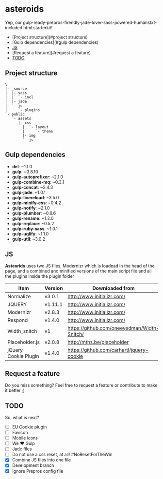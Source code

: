 # asteroids
Yep, our gulp-ready-prepros-firendly-jade-lover-sass-powered-humanstxt-included html starterkit!

<!-- MarkdownTOC depth=3 autolink=true autoanchor=true -->

- [Project structure](#project structure)
- [Gulp dependencies](#gulp dependencies)
- [JS](#js)
- [Request a feature](#request a feature)
- [TODO](#todo)

<!-- /MarkdownTOC -->

<a name="project structure"></a>
## Project structure


	\
	|- _source
	|  |- scss
	|  |  `- incl
	|  |- jade
	|  `- js
	|     `- plugins
	`- public
	   `- assets
	      |- css
	   		|  `- layout
	   		|     `- theme
	   		|- img
	   		`- js


<a name="gulp dependencies"></a>
## Gulp dependencies

* **del**: ~1.1.0
* **gulp**: ~3.8.10
* **gulp-autoprefixer**: ~2.1.0
* **gulp-combine-mq**: ~0.3.1
* **gulp-concat**: ~2.4.3
* **gulp-jade**: ~1.0.1
* **gulp-livereload**: ~3.5.0
* **gulp-minify-css**: ~0.4.2
* **gulp-notify**: ~2.1.0
* **gulp-plumber**: ~0.6.6
* **gulp-rename**: ~1.2.0
* **gulp-replace**: ~0.5.2
* **gulp-ruby-sass**: ~1.0.1
* **gulp-uglify**: ~1.1.0
* **gulp-util**: ~3.0.2


<a name="js"></a>
## JS
**Asteorids** uses two JS files, Modernizr which is loadead in the head of the page, and a combined and minified versions of the main script file and all the plugins inside the plugin folder

| Item | Version | Downloaded from |
| ------ | ------- | --- |
| Normalize | v3.0.1 | http://www.initializr.com/
| JQUERY | v1.11.1 | http://www.initializr.com/
| Modernizr | v2.8.3 | http://www.initializr.com/
| Respond | v1.4.0 | http://www.initializr.com/
| Width_snitch | v1 | https://github.com/oneeyedman/Width-Snitch/
| Placeholder.js | v2.0.8 | http://mths.be/placeholder
| jQuery Cookie Plugin | v1.4.0 | https://github.com/carhartl/jquery-cookie

<a name="request a feature"></a>
## Request a feature
Do you miss something? Feel free to request a feature or contribute to make it better ;)

<a name="todo"></a>
## TODO
So, what is next?

- [ ] EU Cookie plugin
- [ ] Favicon
- [ ] Mobile icons
- [ ] We ♥ Gulp
- [ ] Jade files
- [ ] Do not use a css reset, at all! #NoResetForTheWin
- [x] Combine JS files into one file
- [x] Development branch
- [x] Ignore Prepros config file